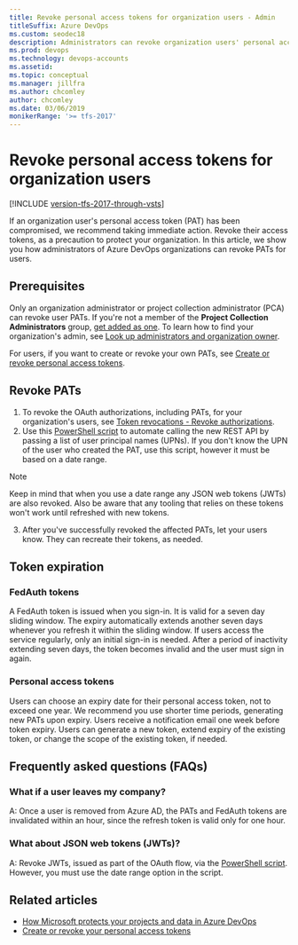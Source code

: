 ```yaml
---
title: Revoke personal access tokens for organization users - Admin
titleSuffix: Azure DevOps
ms.custom: seodec18
description: Administrators can revoke organization users' personal access tokens (PATs).
ms.prod: devops
ms.technology: devops-accounts
ms.assetid: 
ms.topic: conceptual
ms.manager: jillfra
ms.author: chcomley
author: chcomley
ms.date: 03/06/2019
monikerRange: '>= tfs-2017'
---
```


# Revoke personal access tokens for organization users

[!INCLUDE [version-tfs-2017-through-vsts](../../_shared/version-tfs-2017-through-vsts.md)]

If an organization user's personal access token (PAT) has been compromised, we recommend taking immediate action. Revoke their access tokens, as a precaution to protect your organization. In this article, we show you how administrators of Azure DevOps organizations can revoke PATs for users.

## Prerequisites

Only an organization administrator or project collection administrator (PCA) can revoke user PATs. If you're not a member of the **Project Collection Administrators** group, [get added as one](../../organizations/security/set-project-collection-level-permissions.md). To learn how to find your organization's admin, see [Look up administrators and organization owner](../security/lookup-organization-owner-admin.md).

For users, if you want to create or revoke your own PATs, see [Create or revoke personal access tokens](use-personal-access-tokens-to-authenticate.md).

## Revoke PATs

1. To revoke the OAuth authorizations, including PATs, for your organization's users, see [Token revocations - Revoke authorizations](https://docs.microsoft.com/en-us/rest/api/azure/devops/tokenadministration/token%20revocations/revoke%20authorizations?view=azure-devops-rest-5.0).
2. Use this [PowerShell script](https://github.com/Microsoft/vsts-script-samples/tree/master/PowerShell/TokenAdmin) to automate calling the new REST API by passing a list of user principal names (UPNs). If you don't know the UPN of the user who created the PAT, use this script, however it must be based on a date range.

> [!NOTE]
> Keep in mind that when you use a date range any JSON web tokens (JWTs) are also revoked. Also be aware that any tooling that relies on these tokens won't work until refreshed with new tokens.

3. After you've successfully revoked the affected PATs, let your users know. They can recreate their tokens, as needed.

<a id="token-expiration" />

## Token expiration

### FedAuth tokens

A FedAuth token is issued when you sign-in. It is valid for a seven day sliding window. The expiry automatically extends another seven days whenever you refresh it within the sliding window. If users access the service regularly, only an initial sign-in is needed. After a period of inactivity extending seven days, the token becomes invalid and the user must sign in again.

### Personal access tokens

Users can choose an expiry date for their personal access token, not to exceed one year. We recommend you use shorter time periods, generating new PATs upon expiry. Users receive a notification email one week before token expiry. Users can generate a new token, extend expiry of the existing token, or change the scope of the existing token, if needed.

## Frequently asked questions (FAQs)

### What if a user leaves my company?

A: Once a user is removed from Azure AD, the PATs and FedAuth tokens are invalidated within an hour, since the refresh token is valid only for one hour.

### What about JSON web tokens (JWTs)?

A: Revoke JWTs, issued as part of the OAuth flow, via the [PowerShell script](https://github.com/Microsoft/vsts-script-samples/tree/master/PowerShell/TokenAdmin). However, you must use the date range option in the script.

## Related articles

- [How Microsoft protects your projects and data in Azure DevOps](../../organizations/security/data-protection.md)
- [Create or revoke your personal access tokens](use-personal-access-tokens-to-authenticate.md)

